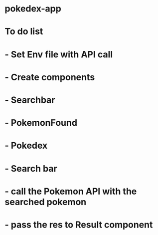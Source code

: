 # pokedex-app


# To do list

# - Set Env file with API call
# - Create components
#   - Searchbar
#   - PokemonFound
#   - Pokedex

# - Search bar
#   - call the Pokemon API with the searched pokemon
#   - pass the res to Result component
